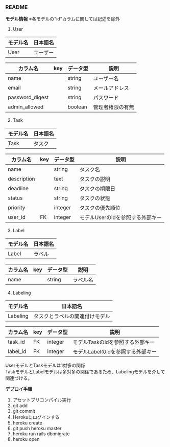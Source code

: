 ### README

**モデル情報**
※各モデルの"id"カラムに関しては記述を除外

1. User  

|モデル名 |日本語名|  
|--------|-------|  
|User    |ユーザー|  


|カラム名        |key|データ型|説明        |  
|---------------|---|------|------------|  
|name    　　　　|   |string|ユーザー名    |  
|email   　　　　|   |string|メールアドレス|  
|password_digest|   |string|パスワード   |  
|admin_allowed  |   |boolean|管理者権限の有無|
2. Task  

|モデル名 |日本語名|  
|--------|-------|  
|Task    |タスク  |  


|カラム名    |key|データ型  |説明          |  
|-----------|---|--------|--------------|  
|name       |   |string  |タスク名       |  
|description|   |text    |タスクの説明    |  
|deadline   |   |string  |タスクの期限日  |  
|status     |   |string  |タスクの状態   |  
|priority   |   |integer |タスクの優先順位|  
|user_id    |FK |integer |モデルUserのidを参照する外部キー|  


3. Label  

|モデル名 |日本語名|  
|--------|-------|  
|Label   |ラベル  |  


|カラム名 |key|データ型|説明        |  
|--------|---|------|------------|  
|name    |   |string|ラベル名     |  


4. Labeling  

|モデル名 |日本語名|  
|--------|-------|  
|Labeling|タスクとラベルの関連付けモデル  |  


|カラム名 |key|データ型|説明        |  
|--------|---|------|------------|  
|task_id |FK |integer|モデルTaskのidを参照する外部キー|  
|label_id|FK |integer|モデルLabelのidを参照する外部キー |  

UserモデルとTaskモデルは1対多の関係  
TaskモデルとLabelモデルは多対多の関係であるため、Labelingモデルを介して関連づける。  

**デプロイ手順**

1. アセットプリコンパイル実行
2. git add
3. git commit
4. Herokuにログインする
5. heroku create
6. git push heroku master
7. heroku run rails db:migrate
8. heroku open
